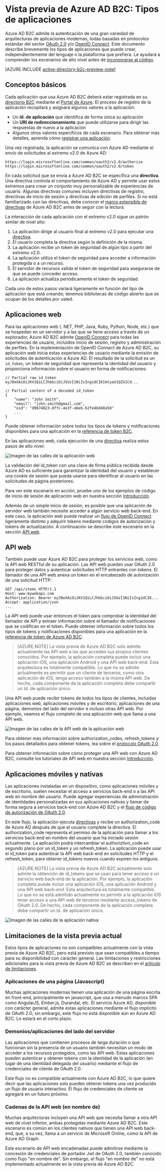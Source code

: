 <properties
	pageTitle="Vista previa de Azure AD B2C | Microsoft Azure"
	description="Los tipos de aplicaciones que puede crear en la vista previa de Azure AD B2C."
	services="active-directory-b2c"
	documentationCenter=""
	authors="dstrockis"
	manager="msmbaldwin"
	editor=""/>

<tags
	ms.service="active-directory-b2c"
	ms.workload="identity"
	ms.tgt_pltfrm="na"
	ms.devlang="na"
	ms.topic="article"
	ms.date="12/22/2015"
	ms.author="dastrock"/>

# Vista previa de Azure AD B2C: Tipos de aplicaciones

Azure AD B2C admite la autenticación de una gran variedad de arquitecturas de aplicaciones modernas, todas basadas en protocolos estándar del sector [OAuth 2.0](active-directory-b2c-reference-protocols.md) y/o [OpenID Connect](active-directory-b2c-reference-protocols.md). Este documento describe brevemente los tipos de aplicaciones que puede crear, independientemente del lenguaje o la plataforma que prefiera. Le ayudará a comprender los escenarios de alto nivel antes de [incorporarse al código](active-directory-b2c-overview.md#getting-started).

[AZURE.INCLUDE [active-directory-b2c-preview-note](../../includes/active-directory-b2c-preview-note.md)]

## Conceptos básicos
Cada aplicación que usa Azure AD B2C deberá estar registrada en su [directorio B2C](active-directory-b2c-get-started.md) mediante el [Portal de Azure](https://portal.azure.com/). El proceso de registro de la aplicación recopilará y asignará algunos valores a la aplicación:

- Un **Id. de aplicación** que identifica de forma única su aplicación
- Un **URI de redireccionamiento** que puede utilizarse para dirigir las respuestas de nuevo a la aplicación
- Algunos otros valores específicos de cada escenario. Para obtener más detalles, aprenda cómo [registrar una aplicación](active-directory-b2c-app-registration.md).

Una vez registrada, la aplicación se comunica con Azure AD mediante el envío de solicitudes al extremo v2.0 de Azure AD:

```
https://login.microsoftonline.com/common/oauth2/v2.0/authorize
https://login.microsoftonline.com/common/oauth2/v2.0/token
```

En cada solicitud que se envía a Azure AD B2C se especifica una **directiva**. Una directiva controla el comportamiento de Azure AD y permite usar estos extremos para crear un conjunto muy personalizable de experiencias de usuario. Algunas directivas comunes incluyen directivas de registro, directivas de inicio de sesión y directivas de edición de perfiles. Si no está familiarizado con las directivas, debe conocer el [marco extensible de directivas](active-directory-b2c-reference-policies.md) de Azure AD B2C antes de seguir con la lectura.

La interacción de cada aplicación con el extremo v2.0 sigue un patrón similar de nivel alto:

1. La aplicación dirige al usuario final al extremo v2.0 para ejecutar una [directiva](active-directory-b2c-reference-policies.md).
2. El usuario completa la directiva según la definición de la misma.
4. La aplicación recibe un token de seguridad de algún tipo a partir del extremo v2.0.
5. La aplicación utiliza el token de seguridad para acceder a información protegida o a un recurso.
6. El servidor de recursos valida el token de seguridad para asegurarse de que se puede conceder acceso.
7. La aplicación actualiza periódicamente el token de seguridad.

<!-- TODO: Need a page for libraries to link to -->
Cada uno de estos pasos variará ligeramente en función del tipo de aplicación que está creando; tenemos bibliotecas de código abierto que se ocupan de los detalles por usted.

## Aplicaciones web
Para las aplicaciones web (. NET, PHP, Java, Ruby, Python, Node, etc.) que se hospedan en un servidor y a las que se tiene acceso a través de un explorador, Azure AD B2C admite [OpenID Connect](active-directory-b2c-reference-protocols.md) para todas las experiencias de usuario, incluidos inicio de sesión, registro y administración de perfiles. En la implementación de OpenID Connect de Azure AD B2C, su aplicación web inicia estas experiencias de usuario mediante la emisión de solicitudes de autenticación a Azure AD. El resultado de la solicitud es un `id_token`, un token de seguridad que representa la identidad del usuario y proporciona información sobre el usuario en forma de notificaciones:

```
// Partial raw id_token
eyJ0eXAiOiJKV1QiLCJhbGciOiJSUzI1NiIsIng1dCI6ImtyaU1QZG1Cd...

// Partial content of a decoded id_token
{
	"name": "John Smith",
	"email": "john.smith@gmail.com",
	"oid": "d9674823-dffc-4e3f-a6eb-62fe4bd48a58"
	...
}
```

Puede obtener información sobre todos los tipos de tokens y notificaciones disponibles para una aplicación en la [referencia de token B2C](active-directory-b2c-reference-tokens.md).

En las aplicaciones web, cada ejecución de una [directiva](active-directory-b2c-reference-policies.md) realiza estos pasos de alto nivel:

![Imagen de las calles de la aplicación web](./media/active-directory-b2c-apps/webapp.png)

La validación del id\_token con una clave de firma pública recibida desde Azure AD es suficiente para garantizar la identidad del usuario y establecer una cookie de sesión que pueda usarse para identificar al usuario en las solicitudes de página posteriores.

Para ver este escenario en acción, pruebe uno de los ejemplos de código de inicio de sesión de aplicación web en nuestra sección [Introducción](active-directory-b2c-overview.md#getting-started).

Además de un simple inicio de sesión, es posible que una aplicación de servidor web también necesite acceder a algún servicio web back-end. En este caso, la aplicación web puede realizar un [flujo de OpenID Connect](active-directory-b2c-reference-oidc.md) ligeramente distinto y adquirir tokens mediante códigos de autorización y tokens de actualización. A continuación se describe este escenario en la sección [API web](#web-apis).

<!--, and in our [WebApp-WebAPI Getting Started topic](active-directory-b2c-devquickstarts-web-api-dotnet.md).-->

## API web
También puede usar Azure AD B2C para proteger los servicios web, como la API web RESTful de su aplicación. Las API web pueden usar OAuth 2.0 para proteger datos y autenticar solicitudes HTTP entrantes con tokens. El llamador de una API web anexa un token en el encabezado de autorización de una solicitud HTTP:

```
GET /api/items HTTP/1.1
Host: www.mywebapi.com
Authorization: Bearer eyJ0eXAiOiJKV1QiLCJhbGciOiJSUzI1NiIsIng1dCI6...
Accept: application/json
...
```

La API web puede usar entonces el token para comprobar la identidad del llamador de API y extraer información sobre el llamador de notificaciones que se codifican en el token. Puede obtener información sobre todos los tipos de tokens y notificaciones disponibles para una aplicación en la [referencia de token de Azure AD B2C](active-directory-b2c-reference-tokens.md).

> [AZURE.NOTE]
	La vista previa de Azure AD B2C solo admite actualmente las API web a las que acceden sus propios clientes conocidos. Por ejemplo, la aplicación completa puede incluir una aplicación iOS, una aplicación Android y una API web back-end. Esta arquitectura es totalmente compatible. Lo que no se admite actualmente es permitir que un cliente de terceros, como otra aplicación de iOS, tenga acceso también a la misma API web. De hecho, cada componente de la aplicación completa debe compartir un Id. de aplicación único.

Una API web puede recibir tokens de todos los tipos de clientes, incluidas aplicaciones web, aplicaciones móviles y de escritorio, aplicaciones de una página, demonios del lado del servidor e incluso otras API web. Por ejemplo, veamos el flujo completo de una aplicación web que llama a una API web.

![Imagen de las calles de la API web de la aplicación web](./media/active-directory-b2c-apps/webapi.png)

Para obtener más información sobre authorization\_codes, refresh\_tokens y los pasos detallados para obtener tokens, lea sobre el [protocolo OAuth 2.0](active-directory-b2c-reference-oauth-code.md).

Para obtener información sobre cómo proteger una API web con Azure AD B2C, consulte los tutoriales de API web en nuestra sección [Introducción](active-directory-b2c-overview.md#getting-started).
	
## Aplicaciones móviles y nativas
Las aplicaciones instaladas en un dispositivo, como aplicaciones móviles y de escritorio, suelen necesitar el acceso a servicios back-end o a las API web en nombre del usuario. Puede agregar experiencias de administración de identidades personalizadas en sus aplicaciones nativas y llamar de forma segura a servicios back-end con Azure AD B2C y el [flujo de código de autorización de OAuth 2.0](active-directory-b2c-reference-oauth-code.md).

En este flujo, la aplicación ejecuta [directivas](active-directory-b2c-reference-policies.md) y recibe un authorization\_code de Azure AD después de que el usuario complete la directiva. El authorization\_code representa el permiso de la aplicación para llamar a los servicios back-end en nombre del usuario que ha iniciado sesión actualmente. La aplicación podrá intercambiar el authoriztion\_code en segundo plano por un id\_token y un refresh\_token. La aplicación puede usar el id\_token para autenticar la API web back-end en solicitudes HTTP y el refresh\_token, para obtener id\_tokens nuevos cuando expiren los antiguos.

> [AZURE.NOTE]
	La vista previa de Azure AD B2C actualmente solo admite la obtención de id\_tokens que se usan para tener acceso a un servicio web back-end de la aplicación. Por ejemplo, la aplicación completa puede incluir una aplicación iOS, una aplicación Android y una API web back-end. Esta arquitectura es totalmente compatible. Lo que no se está admitido actualmente es permitir a la aplicación iOS tener acceso a una API web de terceros mediante access\_tokens de OAuth 2.0. De hecho, cada componente de la aplicación completa debe compartir un Id. de aplicación único.

![Imagen de las calles de la aplicación nativa](./media/active-directory-b2c-apps/native.png)

## Limitaciones de la vista previa actual
Estos tipos de aplicaciones no son compatibles actualmente con la vista previa de Azure AD B2C, pero está previsto que sean compatibles a tiempo para su disponibilidad con carácter general. Las limitaciones y restricciones adicionales para la vista previa de Azure AD B2C se describen en el [artículo de limitaciones](active-directory-b2c-limitations.md).

### Aplicaciones de una página (Javascript)
Muchas aplicaciones modernas tienen una aplicación de una página escrita en front-end, principalmente en javascript, que usa a menudo marcos SPA como AngularJS, Ember.js, Durandal, etc. El servicio Azure AD, disponible con carácter general, admite estas aplicaciones mediante el flujo implícito de OAuth 2.0; sin embargo, este flujo no está disponible aún en Azure AD B2C. Lo estará en el corto plazo.

### Demonios/aplicaciones del lado del servidor
Las aplicaciones que contienen procesos de larga duración o que funcionan sin la presencia de un usuario también necesitan un modo de acceder a los recursos protegidos, como las API web. Estas aplicaciones pueden autenticar y obtener tokens con la identidad de la aplicación (en lugar de una identidad delegada del usuario) mediante el flujo de credenciales de cliente de OAuth 2.0.

Este flujo no es compatible actualmente con Azure AD B2C, lo que quiere decir que las aplicaciones solo pueden obtener tokens una vez producido un flujo de usuario interactivo. El flujo de credenciales de cliente se agregará en un futuro próximo.

### Cadenas de la API web (en nombre de)
Muchas arquitecturas incluyen una API web que necesita llamar a otra API web de nivel inferior, ambas protegidas mediante Azure AD B2C. Este escenario es común en los clientes nativos que tienen una API web back-end, que, a su vez, llama a un servicio de Microsoft Online, como la API de Azure AD Graph.

Este escenario de API web encadenadas puede admitirse mediante la concesión de credenciales de portador Jwt de OAuth 2.0, también conocido como flujo "en nombre de". Sin embargo, el flujo "en nombre de" no está implementado actualmente en la vista previa de Azure AD B2C.

<!---HONumber=AcomDC_0128_2016-->